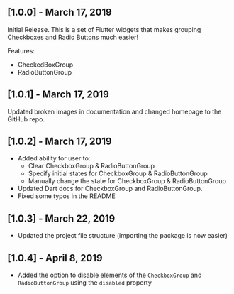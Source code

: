 ## [1.0.0] - March 17, 2019

Initial Release. This is a set of Flutter widgets that makes grouping Checkboxes and Radio Buttons much easier!

Features:
- CheckedBoxGroup
- RadioButtonGroup


## [1.0.1] - March 17, 2019

Updated broken images in documentation and changed homepage to the GitHub repo.


## [1.0.2] - March 17, 2019

- Added ability for user to:
    - Clear CheckboxGroup & RadioButtonGroup
    - Specify initial states for CheckboxGroup & RadioButtonGroup
    - Manually change the state for CheckboxGroup & RadioButtonGroup
- Updated Dart docs for CheckboxGroup and RadioButtonGroup.
- Fixed some typos in the README

## [1.0.3] - March 22, 2019

- Updated the project file structure (importing the package is now easier)


## [1.0.4] - April 8, 2019

- Added the option to disable elements of the `CheckboxGroup` and `RadioButtonGroup` using the `disabled` property
